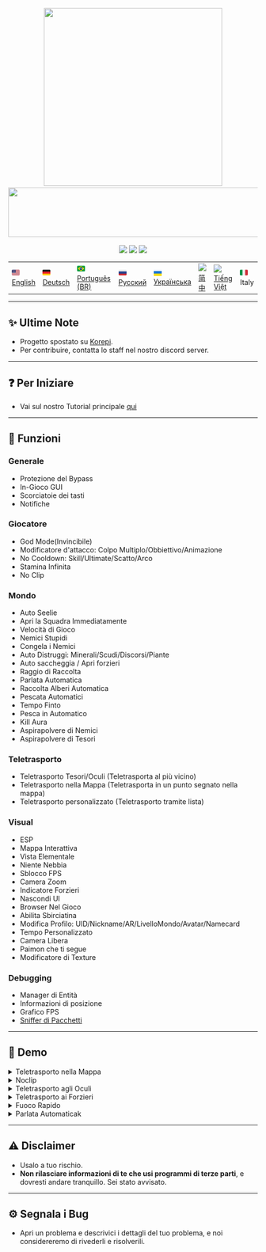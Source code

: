 <p align="center">
  <a href="#"><img width="360" height="360" src="https://media.discordapp.net/attachments/1033549666769449002/1107009612210765955/matches.png"></a>
  <a href="#"><img width="650" height="100" src="https://share.creavite.co/FBkHy3zbN4CgWCr0.gif"></a>
</p>

<p align="center">
	<a href="https://github.com/Korepi/keyauth-cpp-library/releases"><img src="https://img.shields.io/github/downloads/Korepi/keyauth-cpp-library/total.svg?style=for-the-badge&color=darkcyan"></a>
	<a href="https://github.com/Korepi/Korepi/graphs/contributors"><img src="https://img.shields.io/github/contributors/Korepi/Korepi?style=for-the-badge&color=darkcyan"></a>
	<a href="https://discord.gg/cottonbuds"><img src="https://img.shields.io/discord/440536354544156683?label=Discord&logo=discord&style=for-the-badge&color=darkviolet"></a>
</p>

<div align="center">
<table>
  <tr>
    <td valign="center"><a href="README.md"><img src="https://github.com/twitter/twemoji/blob/master/assets/svg/1f1fa-1f1f8.svg" width="16"/> English</td>
    <td valign="center"><a href="README_de-de.md"><img src="https://github.com/twitter/twemoji/blob/master/assets/svg/1f1e9-1f1ea.svg" width="16"/> Deutsch</a></td>
    <td valign="center"><a href="README_pt-br.md"><img src="https://github.com/twitter/twemoji/blob/master/assets/svg/1f1e7-1f1f7.svg" width="16"/> Português (BR)</a></td>
    <td valign="center"><a href="README_ru-ru.md"><img src="https://github.com/twitter/twemoji/blob/master/assets/svg/1f1f7-1f1fa.svg" width="16"/> Русский</a></td>
    <td valign="center"><a href="README_ua-ua.md"><img src="https://github.com/Andrew1397/Ukraine/blob/main/Flag_of_Ukraine.png" width="16"/> Українська</a></td>
    <td valign="center"><a href="README_zh-cn.md"><img src="https://em-content.zobj.net/thumbs/120/twitter/351/flag-china_1f1e8-1f1f3.png" width="16"/> 简中</a></td>
    <td valign="center"><a href="README_vi-vn.md"><img src="https://em-content.zobj.net/thumbs/160/twitter/53/flag-for-vietnam_1f1fb-1f1f3.png" width="16"/> Tiếng Việt</a></td>
    <td valign="center"><img src="https://github.com/twitter/twemoji/blob/master/assets/svg/1f1ee-1f1f9.svg" width="16"/> Italy</a></td>
  </tr>
</table>
</div>

---

## ✨ Ultime Note
- Progetto spostato su [Korepi](https://github.com/Korepi/Korepi-Private-Repo).
- Per contribuire, contatta lo staff nel nostro discord server.

---

## ❓ Per Iniziare

- Vai sul nostro Tutorial principale [qui](https://github.com/Korepi/Korepi-Tutorial)

---
## 🎨 Funzioni

### Generale
- Protezione del Bypass
- In-Gioco GUI
- Scorciatoie dei tasti
- Notifiche
### Giocatore
- God Mode(Invincibile)
- Modificatore d'attacco: Colpo Multiplo/Obbiettivo/Animazione
- No Cooldown: Skill/Ultimate/Scatto/Arco
- Stamina Infinita
- No Clip

### Mondo
- Auto Seelie
- Apri la Squadra Immediatamente
- Velocità di Gioco
- Nemici Stupidi
- Congela i Nemici
- Auto Distruggi: Minerali/Scudi/Discorsi/Piante
- Auto saccheggia / Apri forzieri
- Raggio di Raccolta
- Parlata Automatica
- Raccolta Alberi Automatica
- Pescata Automatici
- Tempo Finto
- Pesca in Automatico
- Kill Aura
- Aspirapolvere di Nemici
- Aspirapolvere di Tesori

### Teletrasporto
- Teletrasporto Tesori/Oculi (Teletrasporta al più vicino)
- Teletrasporto nella Mappa (Teletrasporta in un punto segnato nella mappa)
- Teletrasporto personalizzato (Teletrasporto tramite lista)

### Visual
- ESP
- Mappa Interattiva
- Vista Elementale
- Niente Nebbia
- Sblocco FPS
- Camera Zoom
- Indicatore Forzieri
- Nascondi UI
- Browser Nel Gioco
- Abilita Sbirciatina
- Modifica Profilo: UID/Nickname/AR/LivelloMondo/Avatar/Namecard
- Tempo Personalizzato
- Camera Libera
- Paimon che ti segue
- Modificatore di Texture

### Debugging
- Manager di Entità
- Informazioni di posizione
- Grafico FPS
- [Sniffer di Pacchetti](https://github.com/Akebi-Group/Akebi-PacketSniffer)

---
## 🎣 Demo

<details>
  <summary>Teletrasporto nella Mappa</summary>
  <img src="https://github.com/CallowBlack/gif-demos/blob/main/genshin-cheat/map-teleport-demo.gif"/>
</details>
<details>
  <summary>Noclip</summary>
  <img src="https://github.com/CallowBlack/gif-demos/blob/main/genshin-cheat/noclip-demo.gif"/>
</details>
<details>
  <summary>Teletrasporto agli Oculi</summary>
  <img src="https://github.com/CallowBlack/gif-demos/blob/main/genshin-cheat/oculi-teleport-demo.gif"/>
</details>
<details>
  <summary>Teletrasporto ai Forzieri</summary>
  <img src="https://github.com/CallowBlack/gif-demos/blob/main/genshin-cheat/chest-teleport-demo.gif"/>
</details>
<details>
  <summary>Fuoco Rapido</summary>
  <img src="https://github.com/CallowBlack/gif-demos/blob/main/genshin-cheat/rapid-fire-demo.gif"/>
</details>
<details>
  <summary>Parlata Automaticak</summary>
  <img src="https://github.com/CallowBlack/gif-demos/blob/main/genshin-cheat/auto-talk-demo.gif"/>
</details>

---
## ⚠ Disclaimer
- Usalo a tuo rischio.
- **Non rilasciare informazioni di te che usi programmi di terze parti**, e dovresti andare tranquillo. Sei stato avvisato.

---
## ⚙ Segnala i Bug
- Apri un problema e descrivici i dettagli del tuo problema, e noi considereremo di rivederli e risolverili.
